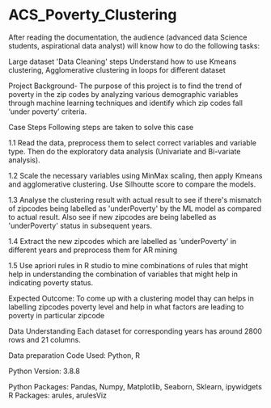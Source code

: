 # ACS_Poverty_Clustering

After reading the documentation, the audience (advanced data Science students, aspirational data analyst) will know how to do the following tasks:

Large dataset 'Data Cleaning' steps <n>
Understand how to use Kmeans clustering, Agglomerative clustering in loops for different dataset

Project Background- The purpose of this project is to find the trend of poverty in the zip codes by analyzing various demographic variables through machine learning techniques and identify which zip codes fall ‘under poverty’ criteria.

Case Steps
Following steps are taken to solve this case

1.1 Read the data, preprocess them to select correct variables and variable type. Then do the exploratory data analysis (Univariate and Bi-variate analysis).

1.2 Scale the necessary variables using MinMax scaling, then apply Kmeans and agglomerative clustering. Use Silhoutte score to compare the models. 

1.3 Analyse the clustering result with actual result to see if there's mismatch of zipcodes being labelled as 'underPoverty' by the ML model as compared to actual result. Also see if new zipcodes are being labelled as 'underPoverty' status in subsequent years. 

1.4 Extract the new zipcodes which are labelled as 'underPoverty' in different years and preprocess them for AR mining

1.5 Use apriori rules in R studio to mine combinations of rules that might help in understanding the combination of variables that might help in indicating poverty status. 


Expected Outcome:
To come up with a clustering model thay can helps in labelling zipcodes poverty level and help in what factors are leading to poverty in particular zipcode

Data Understanding
Each dataset for corresponding years has around 2800 rows and 21 columns.

Data preparation
Code Used: Python, R

Python Version: 3.8.8

Python Packages: Pandas, Numpy, Matplotlib, Seaborn, Sklearn, ipywidgets
R Packages: arules, arulesViz
